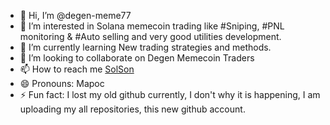- 👋 Hi, I’m @degen-meme77
- 👀 I’m interested in Solana memecoin trading like #Sniping, #PNL monitoring & #Auto selling and very good utilities development.
- 🌱 I’m currently learning New trading strategies and methods.
- 💞️ I’m looking to collaborate on Degen Memecoin Traders
- 📫 How to reach me [SolSon](https://t.me/@pio_sol)
- 😄 Pronouns: Mapoc
- ⚡ Fun fact: I lost my old github currently, I don't why it is happening, I am uploading my all repositories, this new github account.

<!---
degen-meme77/degen-meme77 is a ✨ special ✨ repository because its `README.md` (this file) appears on your GitHub profile.
You can click the Preview link to take a look at your changes.
--->
